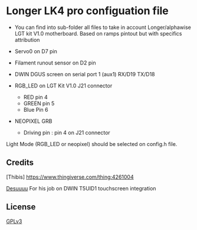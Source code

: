 # Longer LK4 pro configuation file

 * You can find into sub-folder all files to take in account Longer/alphawise LGT kit V1.0 motherboard. Based on ramps pintout but with specifics attribution
- Servo0 on D7 pin
- Filament runout sensor on D2 pin
- DWIN DGUS screen on serial port 1 (aux1) RX/D19 TX/D18	 

- RGB_LED on LGT Kit V1.0 J21 connector
    - RED pin 4
    - GREEN pin 5
    - Blue Pin 6
  
 - NEOPIXEL GRB
    - Driving pin : pin 4  on J21 connector

Light Mode (RGB_LED or neopixel) should be selected on config.h file.

## Credits
[Thibis] https://www.thingiverse.com/thing:4261004 

[Desuuuu](https://github.com/Desuuuu) For his job on DWIN T5UID1 touchscreen integration

## License
[GPLv3](http://www.gnu.org/licenses/gpl-3.0.html)
